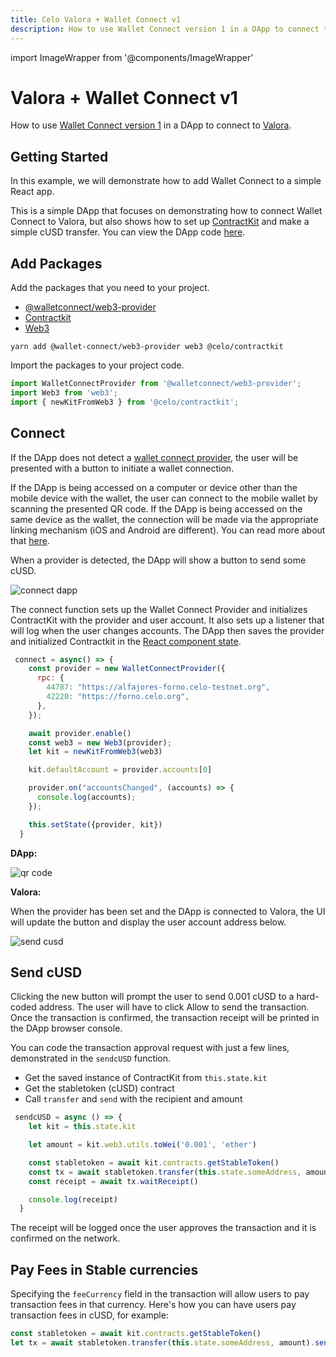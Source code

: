 ```yaml
---
title: Celo Valora + Wallet Connect v1
description: How to use Wallet Connect version 1 in a DApp to connect to Valora.
---
```


import ImageWrapper from '@components/ImageWrapper'

#  Valora + Wallet Connect v1

How to use [Wallet Connect version 1](https://docs.walletconnect.com/1.0/) in a DApp to connect to [Valora](https://valoraapp.com/). 

## Getting Started

In this example, we will demonstrate how to add Wallet Connect to a simple React app.

This is a simple DApp that focuses on demonstrating how to connect Wallet Connect to Valora, but also shows how to set up [ContractKit](/developer-resources/contractkit/index.md) and make a simple cUSD transfer. You can view the DApp code [here](https://github.com/critesjosh/valora-wallet-connect-v1).

## Add Packages

Add the packages that you need to your project.

- [@walletconnect/web3-provider](https://www.npmjs.com/package/@walletconnect/web3-provider)
- [Contractkit](https://www.npmjs.com/package/@celo/contractkit)
- [Web3](https://www.npmjs.com/package/web3)

```shell
yarn add @wallet-connect/web3-provider web3 @celo/contractkit
```

Import the packages to your project code.

```js
import WalletConnectProvider from '@walletconnect/web3-provider';
import Web3 from 'web3';
import { newKitFromWeb3 } from '@celo/contractkit';
```

## Connect

If the DApp does not detect a [wallet connect provider](https://docs.walletconnect.com/1.0/quick-start/dapps/web3-provider), the user will be presented with a button to initiate a wallet connection.

If the DApp is being accessed on a computer or device other than the mobile device with the wallet, the user can connect to the mobile wallet by scanning the presented QR code. If the DApp is being accessed on the same device as the wallet, the connection will be made via the appropriate linking mechanism (iOS and Android are different). You can read more about that [here](https://docs.walletconnect.com/1.0/mobile-linking#wallet-support).

When a provider is detected, the DApp will show a button to send some cUSD.

![connect dapp](/img/doc-images/valora-wc-v1/connect-dapp.png)

The connect function sets up the Wallet Connect Provider and initializes ContractKit with the provider and user account. It also sets up a listener that will log when the user changes accounts. The DApp then saves the provider and initialized Contractkit in the [React component state](https://reactjs.org/docs/faq-state.html).

```js
 connect = async() => {
    const provider = new WalletConnectProvider({
      rpc: {
        44787: "https://alfajores-forno.celo-testnet.org",
        42220: "https://forno.celo.org",
      },
    });

    await provider.enable()
    const web3 = new Web3(provider);
    let kit = newKitFromWeb3(web3)

    kit.defaultAccount = provider.accounts[0]

    provider.on("accountsChanged", (accounts) => {
      console.log(accounts);
    });

    this.setState({provider, kit})
  }
```

**DApp:**

![qr code](/img/doc-images/valora-wc-v1/qr-code.png)

**Valora:**

<ImageWrapper path="/img/doc-images/valora-wc-v1/connect-valora.jpg" alt="connect valora" width="200" />

When the provider has been set and the DApp is connected to Valora, the UI will update the button and display the user account address below.

![send cusd](/img/doc-images/valora-wc-v1/send-cusd.png)

## Send cUSD

Clicking the new button will prompt the user to send 0.001 cUSD to a hard-coded address. The user will have to click Allow to send the transaction. Once the transaction is confirmed, the transaction receipt will be printed in the DApp browser console.

You can code the transaction approval request with just a few lines, demonstrated in the `sendcUSD` function.

- Get the saved instance of ContractKit from `this.state.kit`
- Get the stabletoken (cUSD) contract
- Call `transfer` and `send` with the recipient and amount

```js
 sendcUSD = async () => {
    let kit = this.state.kit

    let amount = kit.web3.utils.toWei('0.001', 'ether')

    const stabletoken = await kit.contracts.getStableToken()
    const tx = await stabletoken.transfer(this.state.someAddress, amount).send()
    const receipt = await tx.waitReceipt()

    console.log(receipt)
  }

```

<ImageWrapper path="/img/doc-images/valora-wc-v1/valora-send.jpg" alt="approve valora" width="200" />

The receipt will be logged once the user approves the transaction and it is confirmed on the network.

## Pay Fees in Stable currencies

Specifying the `feeCurrency` field in the transaction will allow users to pay transaction fees in that currency. Here's how you can have users pay transaction fees in cUSD, for example:

```js
const stabletoken = await kit.contracts.getStableToken()
let tx = await stabletoken.transfer(this.state.someAddress, amount).send({ feeCurrency: stabletoken.address })
```

